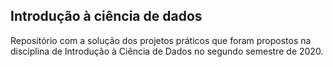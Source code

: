 ## Introdução à ciência de dados
Repositório com a solução dos projetos práticos que foram propostos na disciplina de Introdução à Ciência de Dados no segundo semestre de 2020.
